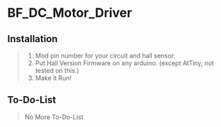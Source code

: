 # BF_DC_Motor_Driver

## Installation
> 1. Mod pin number for your circuit and hall sensor.
> 2. Put Hall Version Firmware on any arduino. (except AtTiny, not tested on this.)
> 3. Make it Run!

## To-Do-List
> No More To-Do-List
